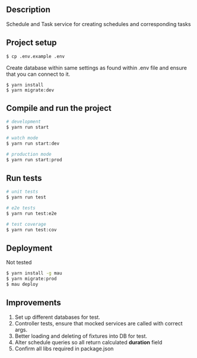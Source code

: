 ## Description

Schedule and Task service for creating schedules and corresponding tasks

## Project setup

```bash
$ cp .env.example .env
```
Create database within same settings as found within .env file and ensure that you can connect to it.
```
$ yarn install
$ yarn migrate:dev
```

## Compile and run the project

```bash
# development
$ yarn run start

# watch mode
$ yarn run start:dev

# production mode
$ yarn run start:prod
```

## Run tests

```bash
# unit tests
$ yarn run test

# e2e tests
$ yarn run test:e2e

# test coverage
$ yarn run test:cov
```

## Deployment

Not tested

```bash
$ yarn install -g mau
$ yarn migrate:prod
$ mau deploy
```

## Improvements

1. Set up different databases for test.
2. Controller tests, ensure that mocked services are called with correct args.
3. Better loading and deleting of fixtures into DB for test.
4. Alter schedule queries so all return calculated **duration** field
5. Confirm all libs required in package.json
